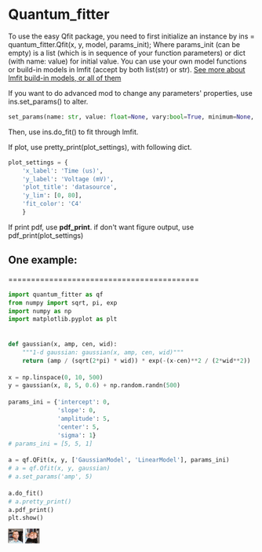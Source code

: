 # Quantum_fitter
To use the easy Qfit package, you need to first initialize an instance by ins = quantum_fitter.Qfit(x, y, model, params_init); 
Where params_init (can be empty) is a list (which is in sequence of your function parameters) or dict (with name: value) for initial value.
You can use your own model functions or build-in models in lmfit (accept by both list(str) or str).
[See more about lmfit build-in models, or all of them](https://lmfit.github.io/lmfit-py/builtin_models.html)

If you want to do advanced mod to change any parameters' properties, use ins.set_params() to alter.
```python
set_params(name: str, value: float=None, vary:bool=True, minimum=None, maximum=None, expression=None, brute_step=None):
```

Then, use ins.do_fit() to fit through lmfit.

If plot, use pretty_print(plot_settings), with following dict.

```python
plot_settings = {
    'x_label': 'Time (us)',
    'y_label': 'Voltage (mV)',
    'plot_title': 'datasource',
    'y_lim': [0, 80],
    'fit_color': 'C4'
    }
```
    
If print pdf, use **pdf_print**. if don't want figure output, use pdf_print(plot_settings)


## One example: ##

==========================================
```python
import quantum_fitter as qf
from numpy import sqrt, pi, exp
import numpy as np
import matplotlib.pyplot as plt


def gaussian(x, amp, cen, wid):
    """1-d gaussian: gaussian(x, amp, cen, wid)"""
    return (amp / (sqrt(2*pi) * wid)) * exp(-(x-cen)**2 / (2*wid**2))

x = np.linspace(0, 10, 500)
y = gaussian(x, 8, 5, 0.6) + np.random.randn(500)

params_ini = {'intercept': 0,
              'slope': 0,
              'amplitude': 5,
              'center': 5,
              'sigma': 1}
# params_ini = [5, 5, 1]

a = qf.QFit(x, y, ['GaussianModel', 'LinearModel'], params_ini)
# a = qf.Qfit(x, y, gaussian)
# a.set_params('amp', 5)

a.do_fit()
# a.pretty_print()
a.pdf_print()
plt.show()
```
<img src="https://github.com/gaozmm/Playground_gaozm/blob/main/QDev/IMG_4996.GIF" width="30" height="30" />
<img src="https://github.com/gaozmm/Playground_gaozm/blob/main/QDev/IMG_5007.GIF" width="30" height="30" />
